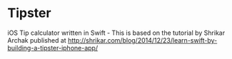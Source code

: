 Tipster
=======

iOS Tip calculator written in Swift - This is based on the tutorial by Shrikar Archak published at http://shrikar.com/blog/2014/12/23/learn-swift-by-building-a-tipster-iphone-app/

